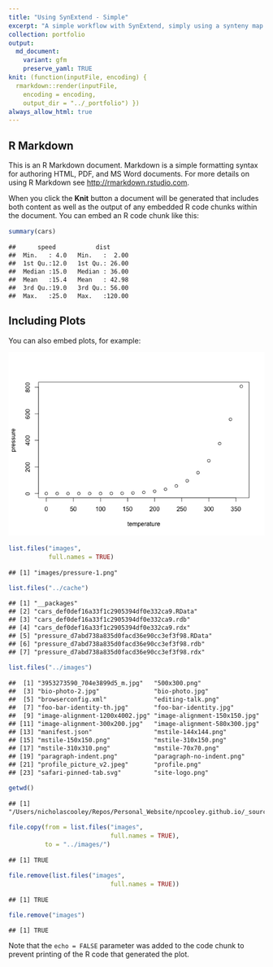```yaml
---
title: "Using SynExtend - Simple"
excerpt: "A simple workflow with SynExtend, simply using a synteny map to perform orthology inference between two genomes."
collection: portfolio
output:
  md_document:
    variant: gfm
    preserve_yaml: TRUE
knit: (function(inputFile, encoding) {
  rmarkdown::render(inputFile,
    encoding = encoding,
    output_dir = "../_portfolio") })
always_allow_html: true
---
```


## R Markdown

This is an R Markdown document. Markdown is a simple formatting syntax
for authoring HTML, PDF, and MS Word documents. For more details on
using R Markdown see <http://rmarkdown.rstudio.com>.

When you click the **Knit** button a document will be generated that
includes both content as well as the output of any embedded R code
chunks within the document. You can embed an R code chunk like this:

``` r
summary(cars)
```

    ##      speed           dist       
    ##  Min.   : 4.0   Min.   :  2.00  
    ##  1st Qu.:12.0   1st Qu.: 26.00  
    ##  Median :15.0   Median : 36.00  
    ##  Mean   :15.4   Mean   : 42.98  
    ##  3rd Qu.:19.0   3rd Qu.: 56.00  
    ##  Max.   :25.0   Max.   :120.00

## Including Plots

You can also embed plots, for example:

![](/images/pressure-1.png)<!-- -->

``` r
list.files("images",
           full.names = TRUE)
```

    ## [1] "images/pressure-1.png"

``` r
list.files("../cache")
```

    ## [1] "__packages"                                     
    ## [2] "cars_def0def16a33f1c2905394df0e332ca9.RData"    
    ## [3] "cars_def0def16a33f1c2905394df0e332ca9.rdb"      
    ## [4] "cars_def0def16a33f1c2905394df0e332ca9.rdx"      
    ## [5] "pressure_d7abd738a835d0facd36e90cc3ef3f98.RData"
    ## [6] "pressure_d7abd738a835d0facd36e90cc3ef3f98.rdb"  
    ## [7] "pressure_d7abd738a835d0facd36e90cc3ef3f98.rdx"

``` r
list.files("../images")
```

    ##  [1] "3953273590_704e3899d5_m.jpg"   "500x300.png"                  
    ##  [3] "bio-photo-2.jpg"               "bio-photo.jpg"                
    ##  [5] "browserconfig.xml"             "editing-talk.png"             
    ##  [7] "foo-bar-identity-th.jpg"       "foo-bar-identity.jpg"         
    ##  [9] "image-alignment-1200x4002.jpg" "image-alignment-150x150.jpg"  
    ## [11] "image-alignment-300x200.jpg"   "image-alignment-580x300.jpg"  
    ## [13] "manifest.json"                 "mstile-144x144.png"           
    ## [15] "mstile-150x150.png"            "mstile-310x150.png"           
    ## [17] "mstile-310x310.png"            "mstile-70x70.png"             
    ## [19] "paragraph-indent.png"          "paragraph-no-indent.png"      
    ## [21] "profile_picture_v2.jpeg"       "profile.png"                  
    ## [23] "safari-pinned-tab.svg"         "site-logo.png"

``` r
getwd()
```

    ## [1] "/Users/nicholascooley/Repos/Personal_Website/npcooley.github.io/_source"

``` r
file.copy(from = list.files("images",
                            full.names = TRUE),
          to = "../images/")
```

    ## [1] TRUE

``` r
file.remove(list.files("images",
                            full.names = TRUE))
```

    ## [1] TRUE

``` r
file.remove("images")
```

    ## [1] TRUE

Note that the `echo = FALSE` parameter was added to the code chunk to
prevent printing of the R code that generated the plot.
